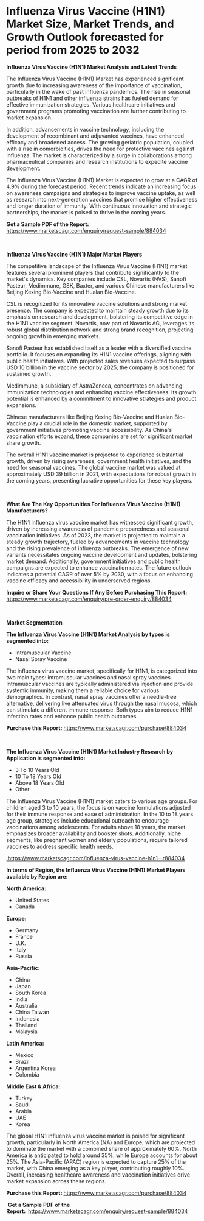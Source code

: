 <p><h1>Influenza Virus Vaccine (H1N1) Market Size, Market Trends, and Growth Outlook forecasted for period from 2025 to 2032</h1></p><p><strong>Influenza Virus Vaccine (H1N1) Market Analysis and Latest Trends</strong></p>
<p><p>The Influenza Virus Vaccine (H1N1) Market has experienced significant growth due to increasing awareness of the importance of vaccination, particularly in the wake of past influenza pandemics. The rise in seasonal outbreaks of H1N1 and other influenza strains has fueled demand for effective immunization strategies. Various healthcare initiatives and government programs promoting vaccination are further contributing to market expansion.</p><p>In addition, advancements in vaccine technology, including the development of recombinant and adjuvanted vaccines, have enhanced efficacy and broadened access. The growing geriatric population, coupled with a rise in comorbidities, drives the need for protective vaccines against influenza. The market is characterized by a surge in collaborations among pharmaceutical companies and research institutions to expedite vaccine development.</p><p>The Influenza Virus Vaccine (H1N1) Market is expected to grow at a CAGR of 4.9% during the forecast period. Recent trends indicate an increasing focus on awareness campaigns and strategies to improve vaccine uptake, as well as research into next-generation vaccines that promise higher effectiveness and longer duration of immunity. With continuous innovation and strategic partnerships, the market is poised to thrive in the coming years.</p></p>
<p><strong>Get a Sample PDF of the Report:&nbsp;</strong> <a href="https://www.marketscagr.com/enquiry/request-sample/884034?utm_campaign=3030&utm_medium=2&utm_source=Github&utm_content=ia&utm_term=19042025&utm_id=influenza-virus-vaccine-h1n1">https://www.marketscagr.com/enquiry/request-sample/884034</a></p>
<p>&nbsp;</p>
<p><strong>Influenza Virus Vaccine (H1N1) Major Market Players</strong></p>
<p><p>The competitive landscape of the Influenza Virus Vaccine (H1N1) market features several prominent players that contribute significantly to the market's dynamics. Key companies include CSL, Novartis (NVS), Sanofi Pasteur, Medimmune, GSK, Baxter, and various Chinese manufacturers like Beijing Kexing Bio-Vaccine and Hualan Bio-Vaccine.</p><p>CSL is recognized for its innovative vaccine solutions and strong market presence. The company is expected to maintain steady growth due to its emphasis on research and development, bolstering its competitive edge in the H1N1 vaccine segment. Novartis, now part of Novartis AG, leverages its robust global distribution network and strong brand recognition, projecting ongoing growth in emerging markets.</p><p>Sanofi Pasteur has established itself as a leader with a diversified vaccine portfolio. It focuses on expanding its H1N1 vaccine offerings, aligning with public health initiatives. With projected sales revenues expected to surpass USD 10 billion in the vaccine sector by 2025, the company is positioned for sustained growth.</p><p>Medimmune, a subsidiary of AstraZeneca, concentrates on advancing immunization technologies and enhancing vaccine effectiveness. Its growth potential is enhanced by a commitment to innovative strategies and product expansions.</p><p>Chinese manufacturers like Beijing Kexing Bio-Vaccine and Hualan Bio-Vaccine play a crucial role in the domestic market, supported by government initiatives promoting vaccine accessibility. As China's vaccination efforts expand, these companies are set for significant market share growth.</p><p>The overall H1N1 vaccine market is projected to experience substantial growth, driven by rising awareness, government health initiatives, and the need for seasonal vaccines. The global vaccine market was valued at approximately USD 39 billion in 2021, with expectations for robust growth in the coming years, presenting lucrative opportunities for these key players.</p></p>
<p>&nbsp;</p>
<p><strong>What Are The Key Opportunities For Influenza Virus Vaccine (H1N1) Manufacturers?</strong></p>
<p><p>The H1N1 influenza virus vaccine market has witnessed significant growth, driven by increasing awareness of pandemic preparedness and seasonal vaccination initiatives. As of 2023, the market is projected to maintain a steady growth trajectory, fueled by advancements in vaccine technology and the rising prevalence of influenza outbreaks. The emergence of new variants necessitates ongoing vaccine development and updates, bolstering market demand. Additionally, government initiatives and public health campaigns are expected to enhance vaccination rates. The future outlook indicates a potential CAGR of over 5% by 2030, with a focus on enhancing vaccine efficacy and accessibility in underserved regions.</p></p>
<p><strong>Inquire or Share Your Questions If Any Before Purchasing This Report:</strong> <a href="https://www.marketscagr.com/enquiry/pre-order-enquiry/884034?utm_campaign=3030&utm_medium=2&utm_source=Github&utm_content=ia&utm_term=19042025&utm_id=influenza-virus-vaccine-h1n1">https://www.marketscagr.com/enquiry/pre-order-enquiry/884034</a></p>
<p>&nbsp;</p>
<p><strong>Market Segmentation</strong></p>
<p><strong>The Influenza Virus Vaccine (H1N1) Market Analysis by types is segmented into:</strong></p>
<p><ul><li>Intramuscular Vaccine</li><li>Nasal Spray Vaccine</li></ul></p>
<p><p>The influenza virus vaccine market, specifically for H1N1, is categorized into two main types: intramuscular vaccines and nasal spray vaccines. Intramuscular vaccines are typically administered via injection and provide systemic immunity, making them a reliable choice for various demographics. In contrast, nasal spray vaccines offer a needle-free alternative, delivering live attenuated virus through the nasal mucosa, which can stimulate a different immune response. Both types aim to reduce H1N1 infection rates and enhance public health outcomes.</p></p>
<p><strong>Purchase this Report:&nbsp;</strong><a href="https://www.marketscagr.com/purchase/884034?utm_campaign=3030&utm_medium=2&utm_source=Github&utm_content=ia&utm_term=19042025&utm_id=influenza-virus-vaccine-h1n1">https://www.marketscagr.com/purchase/884034</a></p>
<p>&nbsp;</p>
<p><strong>The Influenza Virus Vaccine (H1N1) Market Industry Research by Application is segmented into:</strong></p>
<p><ul><li>3 To 10 Years Old</li><li>10 To 18 Years Old</li><li>Above 18 Years Old</li><li>Other</li></ul></p>
<p><p>The Influenza Virus Vaccine (H1N1) market caters to various age groups. For children aged 3 to 10 years, the focus is on vaccine formulations adjusted for their immune response and ease of administration. In the 10 to 18 years age group, strategies include educational outreach to encourage vaccinations among adolescents. For adults above 18 years, the market emphasizes broader availability and booster shots. Additionally, niche segments, like pregnant women and elderly populations, require tailored vaccines to address specific health needs.</p></p>
<p><a href="https://www.marketscagr.com/influenza-virus-vaccine-h1n1--r884034?utm_campaign=3030&utm_medium=2&utm_source=Github&utm_content=ia&utm_term=19042025&utm_id=influenza-virus-vaccine-h1n1">&nbsp;https://www.marketscagr.com/influenza-virus-vaccine-h1n1--r884034</a></p>
<p><strong>In terms of Region, the Influenza Virus Vaccine (H1N1) Market Players available by Region are:</strong></p>
<p>
    <p> <strong> North America: </strong>
        <ul>
            <li>United States</li>
            <li>Canada</li>
        </ul>
        </p> 
    <p> <strong> Europe: </strong>
        <ul>
            <li>Germany</li>
            <li>France</li>
            <li>U.K.</li>
            <li>Italy</li>
            <li>Russia</li>
        </ul>
        </p> 
    <p> <strong> Asia-Pacific: </strong>
        <ul>
            <li>China</li>
            <li>Japan</li>
            <li>South Korea</li>
            <li>India</li>
            <li>Australia</li>
            <li>China Taiwan</li>
            <li>Indonesia</li>
            <li>Thailand</li>
            <li>Malaysia</li>
        </ul>
        </p> 
    <p> <strong> Latin America: </strong>
        <ul>
            <li>Mexico</li>
            <li>Brazil</li>
            <li>Argentina Korea</li>
            <li>Colombia</li>
        </ul>
        </p> 
    <p> <strong> Middle East & Africa: </strong>
        <ul>
            <li>Turkey</li>
            <li>Saudi</li>
            <li>Arabia</li>
            <li>UAE</li>
            <li>Korea</li>
        </ul>
    </p>
    </p>
<p><p>The global H1N1 influenza virus vaccine market is poised for significant growth, particularly in North America (NA) and Europe, which are projected to dominate the market with a combined share of approximately 60%. North America is anticipated to hold around 35%, while Europe accounts for about 25%. The Asia-Pacific (APAC) region is expected to capture 25% of the market, with China emerging as a key player, contributing roughly 10%. Overall, increasing healthcare awareness and vaccination initiatives drive market expansion across these regions.</p></p>
<p><strong>Purchase this Report: </strong><a href="https://www.marketscagr.com/purchase/884034?utm_campaign=3030&utm_medium=2&utm_source=Github&utm_content=ia&utm_term=19042025&utm_id=influenza-virus-vaccine-h1n1">https://www.marketscagr.com/purchase/884034</a></p>
<p>&nbsp;<strong>Get a Sample PDF of the Report:&nbsp;&nbsp;</strong><a href="https://www.marketscagr.com/enquiry/request-sample/884034?utm_campaign=3030&utm_medium=2&utm_source=Github&utm_content=ia&utm_term=19042025&utm_id=influenza-virus-vaccine-h1n1">https://www.marketscagr.com/enquiry/request-sample/884034</a></p>
<p><strong></strong></p>
<p><p></p><p></p><p></p></p>